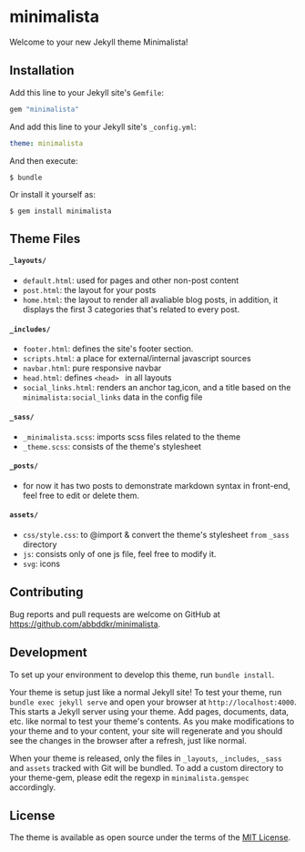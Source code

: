 # minimalista

Welcome to your new Jekyll theme Minimalista!

## Installation

Add this line to your Jekyll site's `Gemfile`:

```ruby
gem "minimalista"
```

And add this line to your Jekyll site's `_config.yml`:

```yaml
theme: minimalista
```

And then execute:

    $ bundle

Or install it yourself as:

    $ gem install minimalista

## Theme Files

#### `` _layouts/ ``

- `default.html`: used for pages and other non-post content
- `post.html`: the layout for your posts
- `home.html`: the layout to render all avaliable blog posts, in addition, it displays the first 3 categories that's related to every post.

#### `` _includes/ ``

- `footer.html`: defines the site's footer section.
- `scripts.html`: a place for external/internal javascript sources
- `navbar.html`: pure responsive navbar
- `head.html`: defines ```<head> ``` in all layouts
- `social_links.html`: renders an anchor tag,icon, and a title based on the ```minimalista:social_links``` data in the config file

#### `` _sass/ ``
- `_minimalista.scss`: imports scss files related to the theme
- `_theme.scss`: consists of the theme's stylesheet

#### `` _posts/ ``
- for now it has two posts to demonstrate markdown syntax in front-end, feel free to edit or delete them.


#### `` assets/ ``

- `css/style.css`: to @import & convert the theme's stylesheet `from` ``` _sass ``` directory
- `js`: consists only of one js file, feel free to modify it.
- `svg`: icons


## Contributing

Bug reports and pull requests are welcome on GitHub at https://github.com/abbddkr/minimalista.

## Development

To set up your environment to develop this theme, run `bundle install`.

Your theme is setup just like a normal Jekyll site! To test your theme, run `bundle exec jekyll serve` and open your browser at `http://localhost:4000`. This starts a Jekyll server using your theme. Add pages, documents, data, etc. like normal to test your theme's contents. As you make modifications to your theme and to your content, your site will regenerate and you should see the changes in the browser after a refresh, just like normal.

When your theme is released, only the files in `_layouts`, `_includes`, `_sass` and `assets` tracked with Git will be bundled.
To add a custom directory to your theme-gem, please edit the regexp in `minimalista.gemspec` accordingly.

## License

The theme is available as open source under the terms of the [MIT License](https://opensource.org/licenses/MIT).
